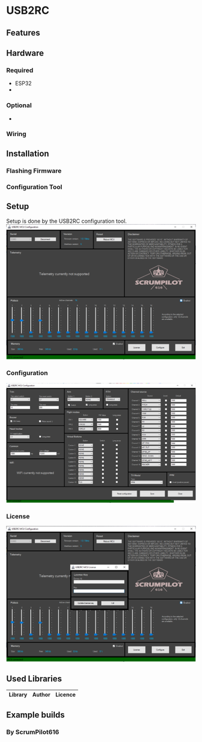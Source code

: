 # USB2RC


## Features


## Hardware

### Required
- ESP32
- 

### Optional
- 
 
### Wiring



## Installation

### Flashing Firmware

### Configuration Tool



## Setup
Setup is done by the USB2RC configuration tool.
![N|Solid](https://github.com/ScrumPilot616/USB2RC/blob/main/images/USB2RCDataView.png)

### Configuration
![N|Solid](https://github.com/ScrumPilot616/USB2RC/blob/main/images/USB2RCConfiguration.png)

### License
![N|Solid](https://github.com/ScrumPilot616/USB2RC/blob/main/images/USB2RCLicense.png)




## Used Libraries

| Library     | Author | Licence|
| ----------- | ------ |--------|



## Example builds
### By ScrumPilot616


